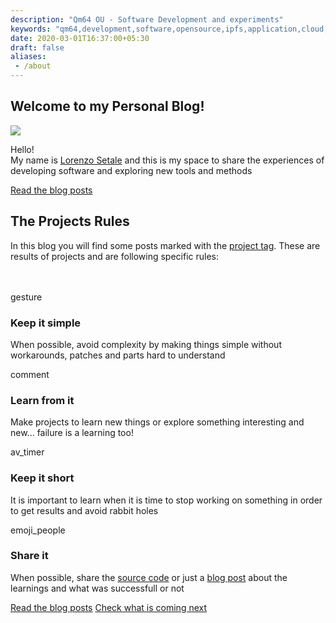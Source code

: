 ```yaml
---
description: "Qm64 OU - Software Development and experiments"
keywords: "qm64,development,software,opensource,ipfs,application,cloud,blockchain,go,devops"
date: 2020-03-01T16:37:00+05:30
draft: false
aliases:
 - /about
---
```




<div class="homepage">
    <section id="about">
        <div class="mui--text-center mui-container set-width">
            <h1>Welcome to my Personal Blog!</h1>
            <div class="mui-row">
                <div class="mui-col-xs-12 mui-col-sm-12 mui-col-md-2 mui-col-md-offset-3 mui--text-center">
                    <a href="https://setale.me/">
                        <img id="about_author_avatar" src="https://setale.me/avatar.jpg">
                    </a>
                </div>
                <div class="mui-col-xs-12 mui-col-sm-12 mui-col-md-5 mui--text-left">
                    <p>
                        Hello! <br/>
                        My name is <a href="https://setale.me/">Lorenzo Setale</a> 
                        and this is my space to share the experiences of 
                        developing software and exploring new tools and methods
                    </p>
                    <a class="mui-btn mui-btn--primary" href="/posts/">Read the blog posts</a>
                </div>
            </div>
        </div>
    </section>
    <section id="goals">
        <div class="mui--text-center mui-container set-width">
            <h1>The Projects Rules</h1>
            <p class="mui--text-center">
                In this blog you will find some posts marked with the 
                <a href="/tags/project/">project tag</a>. These are results of 
                projects and are following specific rules:<br/>
                <br/>
                <br/>
            </p>
            <div class="mui-row">
                <div class="mui-col-xs-12 mui-col-sm-6 mui-col-md-3">
                    <span class="material-icons">gesture</span>
                    <h3>Keep it simple</h3>
                    <p>
                        When possible, avoid complexity by making things simple 
                        without workarounds, patches and parts hard to understand
                    </p>
                </div>
                <div class="mui-col-xs-12 mui-col-sm-6 mui-col-md-3">
                    <span class="material-icons">comment</span>
                    <h3>Learn from it</h3>
                    <p>
                    Make projects to learn new things or explore something 
                    interesting and new... failure is a learning too!
                    </p>
                </div>
                <div class="mui-col-xs-12 mui-col-sm-6 mui-col-md-3">
                    <span class="material-icons">av_timer</span>
                    <h3>Keep it short</h3>
                    <p>
                        It is important to learn when it is time to stop working 
                        on something in order to get results and avoid rabbit holes
                    </p>
                </div>
                <div class="mui-col-xs-12 mui-col-sm-6 mui-col-md-3">
                    <span class="material-icons">emoji_people</span>
                    <h3>Share it</h3>
                    <p>
                        When possible, share the 
                        <a href="https://gitlab.com/koalalorenzo/">source code</a> 
                        or just a <a href="/tags/project/">blog post</a> 
                        about the learnings and what was successfull or not
                    </p>
                </div>
            </div>
        </div>
    </section>
    <section>
        <div class="mui--text-center mui-container set-width">
            <a class="mui-btn mui-btn--primary" href="/posts/">Read the blog posts</a>
            <a class="mui-btn mui-btn--primary" href="https://gitlab.com/koalalorenzo/blog/-/boards">
              Check what is coming next
            </a>
        </div>
    </section>
</div>
